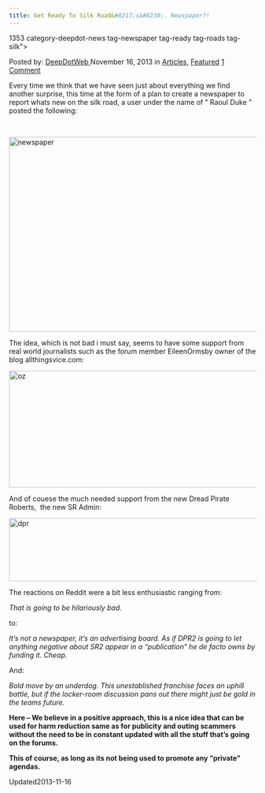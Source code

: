```yaml
---
title: Get Ready To Silk Road&#8217;s&#8230;. Newspaper?!
---
```

1353 category-deepdot-news tag-newspaper tag-ready tag-roads tag-silk">

<p class="post-meta">
<span>Posted by: <a href="https://www.deepdotweb.com/author/admin/" title="">DeepDotWeb </a></span>
<span>November 16, 2013</span>
<span>in <a href="https://www.deepdotweb.com/category/articles/" rel="category tag">Articles</a>, <a href="https://www.deepdotweb.com/category/deepdot-news/" rel="category tag">Featured</a></span>
<span><a href="https://www.deepdotweb.com/2013/11/16/get-ready-to-silk-roads-newspaper/#comments">1 Comment</a></span>
</p>
<div class="clear"></div>
<div class="entry">
<p>Every time we think that we have seen just about everything we find another surprise, this time at the form of a plan to create a newspaper to report whats new on the silk road, a user under the name of &#8221; Raoul Duke &#8221; posted the following:</p>
<p>&nbsp;</p>
<p><a href="http://www.deepdotweb.com/wp-content/uploads/2013/11/newspaper.jpg"><img class="aligncenter size-full wp-image-1354" alt="newspaper" src="https://www.deepdotweb.com/wp-content/uploads/2013/11/newspaper.jpg" width="906" height="395" srcset="https://www.deepdotweb.com/wp-content/uploads/2013/11/newspaper.jpg 1861w, https://www.deepdotweb.com/wp-content/uploads/2013/11/newspaper-300x131.jpg 300w, https://www.deepdotweb.com/wp-content/uploads/2013/11/newspaper-1024x447.jpg 1024w" sizes="(max-width: 906px) 100vw, 906px" /></a></p>
<p>The idea, which is not bad i must say, seems to have some support from real world journalists such as the forum member EileenOrmsby owner of the blog allthingsvice.com:</p>
<p><a href="http://www.deepdotweb.com/wp-content/uploads/2013/11/oz.jpg"><img class="aligncenter size-full wp-image-1356" alt="oz" src="https://www.deepdotweb.com/wp-content/uploads/2013/11/oz.jpg" width="1289" height="237" srcset="https://www.deepdotweb.com/wp-content/uploads/2013/11/oz.jpg 1289w, https://www.deepdotweb.com/wp-content/uploads/2013/11/oz-300x55.jpg 300w, https://www.deepdotweb.com/wp-content/uploads/2013/11/oz-1024x188.jpg 1024w" sizes="(max-width: 1289px) 100vw, 1289px" /></a></p>
<p>And of couese the much needed support from the new Dread Pirate Roberts,  the new SR Admin:</p>
<p><a href="http://www.deepdotweb.com/wp-content/uploads/2013/11/dpr.jpg"><img class="aligncenter size-full wp-image-1357" alt="dpr" src="https://www.deepdotweb.com/wp-content/uploads/2013/11/dpr.jpg" width="1063" height="128" srcset="https://www.deepdotweb.com/wp-content/uploads/2013/11/dpr.jpg 1860w, https://www.deepdotweb.com/wp-content/uploads/2013/11/dpr-300x36.jpg 300w, https://www.deepdotweb.com/wp-content/uploads/2013/11/dpr-1024x123.jpg 1024w" sizes="(max-width: 1063px) 100vw, 1063px" /></a></p>
<p>The reactions on Reddit were a bit less enthusiastic ranging from:</p>
<p><em>That is going to be hilariously bad.</em></p>
<p>to:</p>
<div>
<div>
<p><em>It&#8217;s not a newspaper, it&#8217;s an advertising board. As if DPR2 is going to let anything negative about SR2 appear in a &#8220;publication&#8221; he de facto owns by funding it. Cheap.</em></p>
<p>And:</p>
<div>
<div>
<p><em>Bold move by an underdog. This unestablished franchise faces an uphill battle, but if the locker-room discussion pans out there might just be gold in the teams future.</em></p>
<p><strong>Here &#8211; We believe in a positive approach, this is a nice idea that can be used for harm reduction same as for publicity and outing scammers without the need to be in constant updated with all the stuff that&#8217;s going on the forums.</strong></p>
<p><strong>This of course, as long as its not being used to promote any &#8220;private&#8221; agendas.</strong></p>
</div>
</div>
</div>
</div>
</div>
<span style="display:none"><a href="https://www.deepdotweb.com/tag/newspaper/" rel="tag">newspaper</a> <a href="https://www.deepdotweb.com/tag/ready/" rel="tag">ready</a> <a href="https://www.deepdotweb.com/tag/roads/" rel="tag">roads</a> <a href="https://www.deepdotweb.com/tag/silk/" rel="tag">silk</a></span> 
Updated2013-11-16</span>
<div style="display:none" class="vcard author" itemprop="author" itemscope itemtype="http://schema.org/Person"><strong class="fn" itemprop="name">